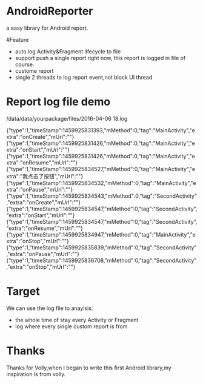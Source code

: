 # AndroidReporter
a easy library for Android report.

#Feature
* auto log Activity&Fragment lifecycle to file
* support push a single report right now, this report is logged in file of course.
* custome report
* single 2 threads to log report event,not block UI thread



# Report log file demo
/data/data/yourpackage/files/2016-04-06 18.log
>>
{"type":1,"timeStamp":1459925831393,"mMethod":0,"tag":"MainActivity","extra":"onCreate","mUrl":""}
{"type":1,"timeStamp":1459925831426,"mMethod":0,"tag":"MainActivity","extra":"onStart","mUrl":""}
{"type":1,"timeStamp":1459925831426,"mMethod":0,"tag":"MainActivity","extra":"onResume","mUrl":""}
{"type":1,"timeStamp":1459925834527,"mMethod":0,"tag":"MainActivity","extra":"我点击了按钮","mUrl":""}
{"type":1,"timeStamp":1459925834532,"mMethod":0,"tag":"MainActivity","extra":"onPause","mUrl":""}
{"type":1,"timeStamp":1459925834543,"mMethod":0,"tag":"SecondActivity","extra":"onCreate","mUrl":""}
{"type":1,"timeStamp":1459925834547,"mMethod":0,"tag":"SecondActivity","extra":"onStart","mUrl":""}
{"type":1,"timeStamp":1459925834547,"mMethod":0,"tag":"SecondActivity","extra":"onResume","mUrl":""}
{"type":1,"timeStamp":1459925834947,"mMethod":0,"tag":"MainActivity","extra":"onStop","mUrl":""}
{"type":1,"timeStamp":1459925835839,"mMethod":0,"tag":"SecondActivity","extra":"onPause","mUrl":""}
{"type":1,"timeStamp":1459925836708,"mMethod":0,"tag":"SecondActivity","extra":"onStop","mUrl":""}

# Target
We can use the log file to anaylsis: 
* the whole time of stay every Activity or Fragment
* log where every single custom report is from
 

# Thanks
Thanks for Volly,when I began to write this first Android library,my inspiration is from volly.

